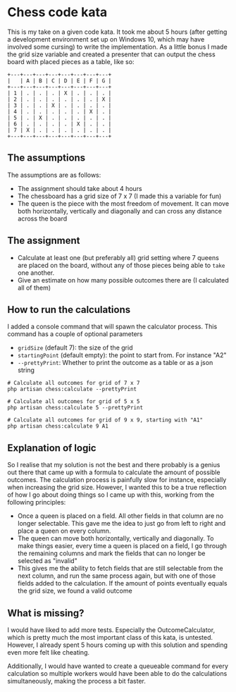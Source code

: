 # Chess code kata
This is my take on a given code kata. It took me about 5 hours (after getting a development environment set up on Windows 10, which may have involved some cursing) to write the implementation. As a  little bonus I made the grid size variable and created a presenter that can output the chess board with placed pieces as a table, like so:
```
+---+---+---+---+---+---+---+---+
|   | A | B | C | D | E | F | G |
+---+---+---+---+---+---+---+---+
| 1 | . | . | . | X | . | . | . |
| 2 | . | . | . | . | . | . | X |
| 3 | . | . | X | . | . | . | . |
| 4 | . | . | . | . | . | X | . |
| 5 | . | X | . | . | . | . | . |
| 6 | . | . | . | . | X | . | . |
| 7 | X | . | . | . | . | . | . |
+---+---+---+---+---+---+---+---+
```

## The assumptions
The assumptions are as follows:
- The assignment should take about 4 hours
- The chessboard has a grid size of 7 x 7 (I made this a variable for fun)
- The queen is the piece with the most freedom of movement. It can move both horizontally, vertically and diagonally and can cross any distance across the board

## The assignment
- Calculate at least one (but preferably all) grid setting where 7 queens are placed on the board, without any of those pieces being able to `take` one another.  
- Give an estimate on how many possible outcomes there are (I calculated all of them)

## How to run the calculations
I added a console command that will spawn the calculator process. This command has a couple of optional parameters
- `gridSize` (default 7): the size of the grid
- `startingPoint` (default empty): the point to start from. For instance "A2"
- `--prettyPrint`: Whether to print the outcome as a table or as a json string 

```
# Calculate all outcomes for grid of 7 x 7
php artisan chess:calculate --prettyPrint
```
```
# Calculate all outcomes for grid of 5 x 5
php artisan chess:calculate 5 --prettyPrint
```
```
# Calculate all outcomes for grid of 9 x 9, starting with "A1"
php artisan chess:calculate 9 A1
```

## Explanation of logic
So I realise that my solution is not the best and there probably is a genius out there that came up with a formula to calculate the amount of possible outcomes. The calculation process is painfully slow for instance, especially when increasing the grid size. However, I wanted this to be a true reflection of how I go about doing things so I came up with this, working from the following principles:  
- Once a queen is placed on a field. All other fields in that column are no longer selectable. This gave me the idea to just go from left to right and place a queen on every column.
- The queen can move both horizontally, vertically and diagonally. To make things easier, every time a queen is placed on a field, I go through the remaining columns and mark the fields that can no longer be selected as "invalid"
- This gives me the ability to fetch fields that are still selectable from the next column, and run the same process again, but with one of those fields added to the calculation. If the amount of points eventually equals the grid size, we found a valid outcome  

## What is missing?
I would have liked to add more tests. Especially the OutcomeCalculator, which is pretty much the most important class of this kata, is untested. However, I already spent 5 hours coming up with this solution and spending even more felt like cheating. 

Additionally, I would have wanted to create a queueable command for every calculation so multiple workers would have been able to do the calculations simultaneously, making the process a bit faster.
